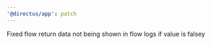 ```yaml
---
'@directus/app': patch
---
```


Fixed flow return data not being shown in flow logs if value is falsey

